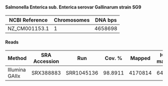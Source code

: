 #### Salmonella Enterica sub. Enterica serovar Gallinarum strain SG9

| NCBI Reference | Chromosomes | DNA bps |
|----------------|-------------|---------|
| NZ_CM001153.1  |           1 | 4658698 |

#### Reads

|     Method     | SRA Accession |    Run     |  Cov. % |  Mapped | Half-mapped | Unmapped | Length | Paired? | SNPs |
|----------------|---------------|------------|---------|---------|-------------|----------|--------|---------|------|
| Illumina GAIIx | SRX388883     | SRR1045136 | 98.8911 | 4170814 |       64958 |  1435812 |    110 | Y       |    9 |

